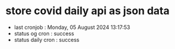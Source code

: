 # store covid daily api as json data

- last cronjob : Monday, 05 August 2024 13:17:53
- status og cron : success
- status daily cron : success
      
      